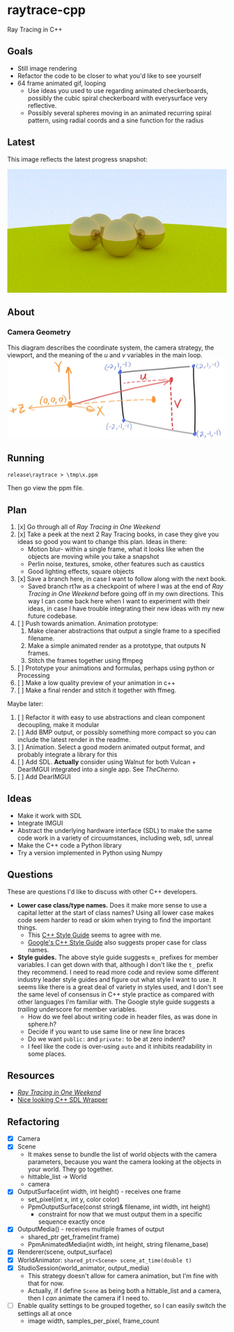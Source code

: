 # raytrace-cpp
Ray Tracing in C++

## Goals
* Still image rendering
* Refactor the code to be closer to what you'd like to see yourself
* 64 frame animated gif, looping
	* Use ideas you used to use regarding animated checkerboards, possibly the cubic spiral checkerboard with everysurface very reflective.
	* Possibly several spheres moving in an animated recurring spiral pattern, using radial coords and a sine function for the radius

## Latest
This image reflects the latest progress snapshot:

![Latest Animated Raytrace Image](doc/img/raytrace-latest.gif)

## About
### Camera Geometry
This diagram describes the coordinate system, the camera strategy, the viewport,
and the meaning of the *u* and *v* variables in the main loop.
![Coordinates and Viewport](doc/img/fig-1.03-cam-geom.jpg)

## Running
```
release\raytrace > \tmp\x.ppm
```
Then go view the ppm file.

## Plan
1. [x] Go through all of *Ray Tracing in One Weekend*
1. [x] Take a peek at the next 2 Ray Tracing books, in case they give you ideas so good you want to change this plan. Ideas in there:
	* Motion blur- within a single frame, what it looks like when the objects are moving while you take a snapshot
	* Perlin noise, textures, smoke, other features such as caustics
	* Good lighting effects, square objects
1. [x] Save a branch here, in case I want to follow along with the next book.
	* Saved branch rt1w as a checkpoint of where I was at the end of *Ray Tracing in One Weekend* before going off in my own directions.  This way I can come back here when I want to experiment with their ideas, in case I have trouble integrating their new ideas with my new future codebase.
1. [ ] Push towards animation. Animation prototype:
	1. Make cleaner abstractions that output a single frame to a specified filename.
	1. Make a simple animated render as a prototype, that outputs N frames.
	1. Stitch the frames together using ffmpeg
1. [ ] Prototype your animations and formulas, perhaps using python or Processing
1. [ ] Make a low quality preview of your animation in c++
1. [ ] Make a final render and stitch it together with ffmeg.

Maybe later:
1. [ ] Refactor it with easy to use abstractions and clean component decoupling, make it modular
1. [ ] Add BMP output, or possibly something more compact so you can include the latest render in the readme.
1. [ ] Animation. Select a good modern animated output format, and probably integrate a library for this
1. [ ] Add SDL. **Actually** consider using Walnut for both Vulcan + DearIMGUI integrated into a single app. See *TheCherno*.
1. [ ] Add DearIMGUI

## Ideas
* Make it work with SDL
* Integrate IMGUI
* Abstract the underlying hardware interface (SDL) to make the same code work in a variety of circuumstances, including web, sdl, unreal
* Make the C++ code a Python library
* Try a version implemented in Python using Numpy

## Questions
These are questions I'd like to discuss with other C++ developers.
* **Lower case class/type names.** Does it make more sense to use a capital letter at the start of class names?  Using all lower case makes code seem harder to read or skim when trying to find the important things.
	* This [C++ Style Guide](https://lefticus.gitbooks.io/cpp-best-practices/content/03-Style.html) seems to agree with me.
	* [Google's C++ Style Guide](https://google.github.io/styleguide/cppguide.html#General_Naming_Rules) also suggests proper case for class names.
* **Style guides.** The above style guide suggests `m_` prefixes for member variables. I can get down with that, although I don't like the `t_` prefix they recommend.  I need to read more code and review some different industry leader style guides and figure out what style I want to use.  It seems like there is a great deal of variety in styles used, and I don't see the same level of consensus in C++ style practice as compared with other languages I'm familiar with.  The Google style guide suggests a *trailing* underscore for member variables.
	* How do we feel about writing code in header files, as was done in sphere.h?
	* Decide if you want to use same line or new line braces
	* Do we want `public:` and `private:` to be at zero indent?
	* I feel like the code is over-using `auto` and it inhibits readability in some places.

## Resources
* [_Ray Tracing in One Weekend_](https://raytracing.github.io/books/RayTracingInOneWeekend.html)
* [Nice looking C++ SDL Wrapper](https://github.com/libSDL2pp/libSDL2pp)

## Refactoring
* [x] Camera
* [x] Scene
	* It makes sense to bundle the list of world objects with the camera parameters,
		because you want the camera looking at the objects in your world. They go together.
	* hittable_list -> World
	* camera
* [x] OutputSurface(int width, int height) - receives one frame
	* set_pixel(int x, int y, color color)
	* PpmOutputSurface(const string& filename, int width, int height)
		* constraint for now that we must output them in a specific sequence exactly once
* [x] OutputMedia() - receives multiple frames of output
	* shared_ptr<OutputSurface> get_frame(int frame)
	* PpmAnimatedMedia(int width, int height, string filename_base)
* [x] Renderer(scene, output_surface)
* [x] WorldAnimator: `shared_ptr<Scene> scene_at_time(double t)`
* [x] StudioSession(world_animator, output_media)
	* This strategy doesn't allow for camera animation, but I'm fine with that for now.
	* Actually, if I define `Scene` as being both a hittable_list and a camera, then I *can* animate the camera if I need to.
* [ ] Enable quality settings to be grouped together, so I can easily switch the settings all at once
	* image width, samples_per_pixel, frame_count